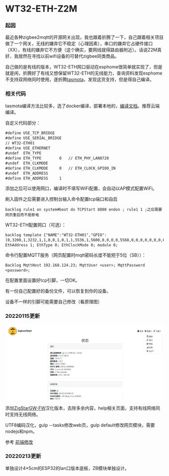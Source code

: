 # WT32-ETH-Z2M

### 起因

最近各种zigbee2mqtt的开源网关出现，我也跟着折腾了一下，自己跟着相关项目做了一个网关，无线的嫌弃它不稳定（心理因素），串口的嫌弃它占硬件接口（XX），有线的嫌弃它不方便（这个确实，要网线就得路由器附近）。话说Z2M真好，我居然在寻找以前wifi设备的可替代zigbee同类商品。

自己做的是有线的版本，WT32-ETH网口驱动在esphome很简单就实现了，但是就是闲，折腾好了有线又想保留WT32-ETH的无线能力，查询资料发现esphome不支持双网络同时使用，遂折腾[tasmota](https://tasmota.github.io/docs/)，发现这货支持，但是得自己编译。

### 相关代码

tasmota编译方法比较多，选了docker编译，部署本地的，[编译文档](https://github.com/benzino77/tasmocompiler)。推荐云端编译。

自定义代码部分：

```
#define USE_TCP_BRIDGE
#define USE_SERIAL_BRIDGE
// WT32-ETH01
#define USE_ETHERNET
#undef  ETH_TYPE
#define ETH_TYPE        0   // ETH_PHY_LAN8720
#undef  ETH_CLKMODE
#define ETH_CLKMODE     0   // ETH_CLOCK_GPIO0_IN
#undef  ETH_ADDRESS
#define ETH_ADDRESS     1

```

添加之后可以使用网口，编译时不填写WiFi配置，会自动以AP模式配置WiFi。

刷入固件之后需要进入控制台输入命令配置tcp端口和自启

```
backlog rule1 on system#boot do TCPStart 8880 endon ; rule1 1 ;之后需要网页重启而不是断电
```

WT32-ETH配置网口（可选）：

```
backlog template {"NAME":"WT32-ETH01","GPIO":[0,3200,1,3232,1,1,0,0,1,0,1,1,5536,1,5600,0,0,0,0,5568,0,0,0,0,0,0,0,0,1,1,0,1,1,0,0,1],"FLAG":0,"BASE":1}; EthAddress 1; EthType 0; EthClockMode 0; module 0;

```

命令行配置MQTT服务（网页配置时mqtt密码长度不能短于5位（SB））：

```
Backlog MqttHost 192.168.124.23; MqttUser <user>; MqttPassword <password>;  
```

在配置里面设置好tcp引脚，一切OK。

有一份自己配置好的备份文件，可以恢复到你的设备。

设备不一样的引脚可能需要自己修改（看原理图）

### 20220115更新

<img src="https://raw.githubusercontent.com/Tao173/WT32-ETH-Z2M/main/homepage.png" >

添加[ZigStarGW-FW](https://github.com/xyzroe/ZigStarGW-FW)汉化版本，去除多余内容，help相关页面，支持有线网络同时支持无线网络。

UTF8编码汉化，gulp --tasks修改web页，gulp default修改网页模块，需要nodejs和npm。

参考 [前端修改](https://github.com/esprfid/esp-rfid#frontend)

### 20220213更新

单独设计4*5cm的ESP32的lan口版本底板，ZB模块单独设计。
